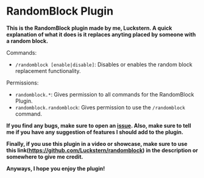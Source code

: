 # RandomBlock Plugin

**This is the RandomBlock plugin made by me, Luckstern. A quick explanation of what it does is it replaces anyting placed by someone with a random block.**

Commands:
* `/randomblock [enable|disable]`: Disables or enables the random block replacement functionality.

Permissions:
* `randomblock.*`: Gives permission to all commands for the RandomBlock Plugin.
* `randomblock.randomblock`: Gives permission to use the `/randomblock` command.

**If you find any bugs, make sure to open an [issue](https://github.com/Luckstern/randomblock/issues). Also, make sure to tell me if you have any suggestion of features I should add to the plugin.**

**Finally, if you use this plugin in a video or showcase, make sure to use this link(https://github.com/Luckstern/randomblock) in the description or somewhere to give me credit.**

**Anyways, I hope you enjoy the plugin!**
